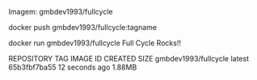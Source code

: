 Imagem: gmbdev1993/fullcycle

docker push gmbdev1993/fullcycle:tagname

docker run gmbdev1993/fullcycle
Full Cycle Rocks!!

REPOSITORY             TAG       IMAGE ID       CREATED          SIZE
gmbdev1993/fullcycle   latest    65b3fbf7ba55   12 seconds ago   1.88MB

